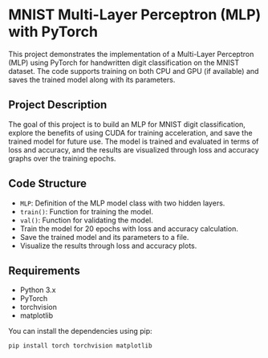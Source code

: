 # MNIST Multi-Layer Perceptron (MLP) with PyTorch

This project demonstrates the implementation of a Multi-Layer Perceptron (MLP) using PyTorch for handwritten digit classification on the MNIST dataset. The code supports training on both CPU and GPU (if available) and saves the trained model along with its parameters.

## Project Description

The goal of this project is to build an MLP for MNIST digit classification, explore the benefits of using CUDA for training acceleration, and save the trained model for future use. The model is trained and evaluated in terms of loss and accuracy, and the results are visualized through loss and accuracy graphs over the training epochs.

## Code Structure

- `MLP`: Definition of the MLP model class with two hidden layers.
- `train()`: Function for training the model.
- `val()`: Function for validating the model.
- Train the model for 20 epochs with loss and accuracy calculation.
- Save the trained model and its parameters to a file.
- Visualize the results through loss and accuracy plots.

## Requirements

- Python 3.x
- PyTorch
- torchvision
- matplotlib

You can install the dependencies using pip:

```bash
pip install torch torchvision matplotlib
